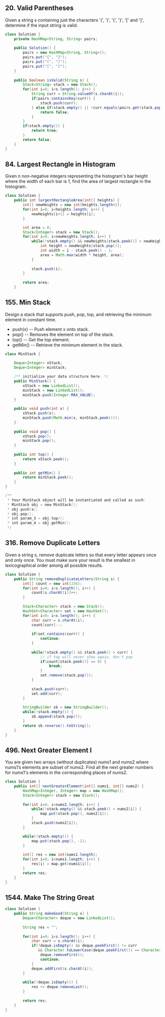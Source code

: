 ## 20. Valid Parentheses
Given a string s containing just the characters '(', ')', '{', '}', '[' and ']', determine if the input string is valid.
```java
class Solution {
    private HashMap<String, String> pairs;
    
    public Solution() {
        pairs = new HashMap<String, String>();
        pairs.put("{", "}");
        pairs.put("(", ")");
        pairs.put("[", "]");
    }
    
    public boolean isValid(String s) {
        Stack<String> stack = new Stack();
        for(int i=0; i<s.length(); i++) {
            String curr = String.valueOf(s.charAt(i));
            if(pairs.containsKey(curr)) {
                stack.push(curr);
            } else if(stack.empty() || !curr.equals(pairs.get(stack.pop()))) {
                return false;
            }
        }
        if(stack.empty()) {
            return true;
        }
        return false;
    }
}
```
## 84. Largest Rectangle in Histogram
Given n non-negative integers representing the histogram's bar height where the width of each bar is 1, find the area of largest rectangle in the histogram.
```java
class Solution {
    public int largestRectangleArea(int[] heights) {
        int[] newHeights = new int[heights.length+2];
        for(int i=0; i<heights.length; i++) {
            newHeights[i+1] = heights[i];
        }

        int area = 0;
        Stack<Integer> stack = new Stack();
        for(int i=0; i<newHeights.length; i++) {
            while(!stack.empty() && newHeights[stack.peek()] > newHeights[i]) {
                int height = newHeights[stack.pop()];
                int width = i - stack.peek() - 1;
                area = Math.max(width * height, area);
            }
            
            stack.push(i);
        }
        
        return area;
    }
```

## 155. Min Stack
Design a stack that supports push, pop, top, and retrieving the minimum element in constant time.

- push(x) -- Push element x onto stack.
- pop() -- Removes the element on top of the stack.
- top() -- Get the top element.
- getMin() -- Retrieve the minimum element in the stack.


```java
class MinStack {
    
    Deque<Integer> xStack;
    Deque<Integer> minStack;

    /** initialize your data structure here. */
    public MinStack() {
        xStack = new LinkedList();
        minStack = new LinkedList();
        minStack.push(Integer.MAX_VALUE);
    }
    
    public void push(int x) {
        xStack.push(x);
        minStack.push(Math.min(x, minStack.peek()));
    }
    
    public void pop() {
        xStack.pop();
        minStack.pop();
    }
    
    public int top() {
        return xStack.peek();
    }
    
    public int getMin() {
        return minStack.peek();
    }
}

/**
 * Your MinStack object will be instantiated and called as such:
 * MinStack obj = new MinStack();
 * obj.push(x);
 * obj.pop();
 * int param_3 = obj.top();
 * int param_4 = obj.getMin();
 */
```

## 316. Remove Duplicate Letters
Given a string s, remove duplicate letters so that every letter appears once and only once. You must make sure your result is the smallest in lexicographical order among all possible results.

```java
class Solution {
    public String removeDuplicateLetters(String s) {
        int[] count = new int[256];
        for(int i=0; i<s.length(); i++) {
            count[s.charAt(i)]++;
        }
        
        Stack<Character> stack = new Stack();
        HashSet<Character> set = new HashSet();
        for(int i=0; i<s.length(); i++) {
            char curr = s.charAt(i);
            count[curr]--;
            
            if(set.contains(curr)) {
                continue;
            }
            
            while(!stack.empty() && stack.peek() > curr) {
                // if top will never show again, don't pop
                if(count[stack.peek()] == 0) {
                    break;
                }
                set.remove(stack.pop());
            }
            
            stack.push(curr);
            set.add(curr);
        }
        
        StringBuilder sb = new StringBuilder();
        while(!stack.empty()) {
            sb.append(stack.pop());
        }
        return sb.reverse().toString();
    }
}
```

## 496. Next Greater Element I
You are given two arrays (without duplicates) nums1 and nums2 where nums1’s elements are subset of nums2. Find all the next greater numbers for nums1's elements in the corresponding places of nums2.

```java
class Solution {
    public int[] nextGreaterElement(int[] nums1, int[] nums2) {
        HashMap<Integer, Integer> map = new HashMap();
        Stack<Integer> stack = new Stack();
        
        for(int i=0; i<nums2.length; i++) {
            while(!stack.empty() && stack.peek() < nums2[i]) {
                map.put(stack.pop(), nums2[i]);
            }
            stack.push(nums2[i]);
        }

        while(!stack.empty()) {
            map.put(stack.pop(), -1);
        }
        
        int[] res = new int[nums1.length];
        for(int i=0; i<nums1.length; i++) {
            res[i] = map.get(nums1[i]);
        }
        return res;
    }
}
```

## 1544. Make The String Great 
```java
class Solution {
    public String makeGood(String s) {
        Deque<Character> deque = new LinkedList();
        
        String res = "";
        
        for(int i=0; i<s.length(); i++) {
            char curr = s.charAt(i);
            if(!deque.isEmpty() && deque.peekFirst() != curr 
               && Character.toLowerCase(deque.peekFirst()) == Character.toLowerCase(curr)) {
                deque.removeFirst();
                continue;
            }
            deque.addFirst(s.charAt(i));
        }
        
        while(!deque.isEmpty()) {
            res += deque.removeLast();
        }
        
        return res;
    }
}
```